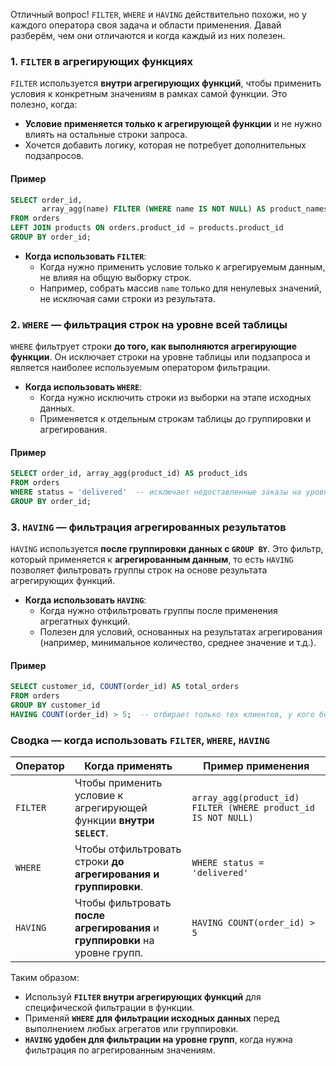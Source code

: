 Отличный вопрос! `FILTER`, `WHERE` и `HAVING` действительно похожи, но у каждого оператора своя задача и области применения. Давай разберём, чем они отличаются и когда каждый из них полезен.

### 1. **`FILTER` в агрегирующих функциях**

`FILTER` используется **внутри агрегирующих функций**, чтобы применить условия к конкретным значениям в рамках самой функции. Это полезно, когда:
- **Условие применяется только к агрегирующей функции** и не нужно влиять на остальные строки запроса.
- Хочется добавить логику, которая не потребует дополнительных подзапросов.

#### Пример
```sql
SELECT order_id,
       array_agg(name) FILTER (WHERE name IS NOT NULL) AS product_names
FROM orders
LEFT JOIN products ON orders.product_id = products.product_id
GROUP BY order_id;
```

- **Когда использовать `FILTER`**: 
  - Когда нужно применить условие только к агрегируемым данным, не влияя на общую выборку строк.
  - Например, собрать массив `name` только для ненулевых значений, не исключая сами строки из результата.

### 2. **`WHERE` — фильтрация строк на уровне всей таблицы**

`WHERE` фильтрует строки **до того, как выполняются агрегирующие функции**. Он исключает строки на уровне таблицы или подзапроса и является наиболее используемым оператором фильтрации.
- **Когда использовать `WHERE`**: 
  - Когда нужно исключить строки из выборки на этапе исходных данных.
  - Применяется к отдельным строкам таблицы до группировки и агрегирования.

#### Пример
```sql
SELECT order_id, array_agg(product_id) AS product_ids
FROM orders
WHERE status = 'delivered'  -- исключает недоставленные заказы на уровне строк
GROUP BY order_id;
```

### 3. **`HAVING` — фильтрация агрегированных результатов**

`HAVING` используется **после группировки данных с `GROUP BY`**. Это фильтр, который применяется к **агрегированным данным**, то есть `HAVING` позволяет фильтровать группы строк на основе результата агрегирующих функций.
- **Когда использовать `HAVING`**:
  - Когда нужно отфильтровать группы после применения агрегатных функций.
  - Полезен для условий, основанных на результатах агрегирования (например, минимальное количество, среднее значение и т.д.).

#### Пример
```sql
SELECT customer_id, COUNT(order_id) AS total_orders
FROM orders
GROUP BY customer_id
HAVING COUNT(order_id) > 5;  -- отбирает только тех клиентов, у кого больше 5 заказов
```

### Сводка — когда использовать `FILTER`, `WHERE`, `HAVING`

| Оператор | Когда применять                                                                                   | Пример применения                                             |
|----------|---------------------------------------------------------------------------------------------------|---------------------------------------------------------------|
| `FILTER` | Чтобы применить условие к агрегирующей функции **внутри `SELECT`**.                               | `array_agg(product_id) FILTER (WHERE product_id IS NOT NULL)` |
| `WHERE`  | Чтобы отфильтровать строки **до агрегирования и группировки**.                                    | `WHERE status = 'delivered'`                                  |
| `HAVING` | Чтобы фильтровать **после агрегирования** и **группировки** на уровне групп.                      | `HAVING COUNT(order_id) > 5`                                  |

Таким образом:
- Используй **`FILTER` внутри агрегирующих функций** для специфической фильтрации в функции.
- Применяй **`WHERE` для фильтрации исходных данных** перед выполнением любых агрегатов или группировки.
- **`HAVING` удобен для фильтрации на уровне групп**, когда нужна фильтрация по агрегированным значениям.